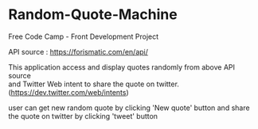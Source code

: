 # Random-Quote-Machine

Free Code Camp - Front Development Project 

API source : https://forismatic.com/en/api/

This application access and display quotes randomly from above API source  
and Twitter Web intent to share the quote on twitter. (https://dev.twitter.com/web/intents)

user can get new random quote by clicking 'New quote' button and share the quote on twitter by clicking 'tweet' button
